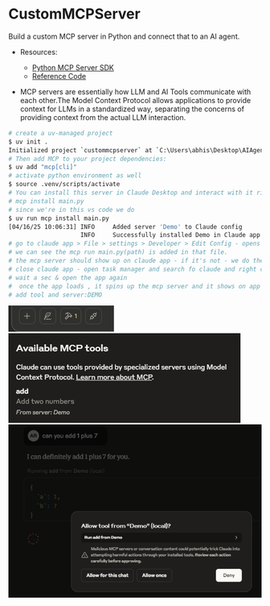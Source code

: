 # CustomMCPServer

Build a custom MCP server in Python and connect that to an AI agent.

- Resources:

  - [Python MCP Server SDK](https://github.com/modelcontextprotocol/python-sdk?tab=readme-ov-file)
  - [Reference Code](https://github.com/techwithtim/PythonMCPServer)

- MCP servers are essentially how LLM and AI Tools communicate with each other.The Model Context Protocol allows applications to provide context for LLMs in a standardized way, separating the concerns of providing context from the actual LLM interaction.

```bash
# create a uv-managed project
$ uv init .
Initialized project `custommcpserver` at `C:\Users\abhis\Desktop\AIAgents\CustomMCPServer`
# Then add MCP to your project dependencies:
$ uv add "mcp[cli]"
# activate python environment as well
$ source .venv/scripts/activate
# You can install this server in Claude Desktop and interact with it right away by running:
# mcp install main.py
# since we're in this vs code we do
$ uv run mcp install main.py
[04/16/25 10:06:31] INFO     Added server 'Demo' to Claude config
                    INFO     Successfully installed Demo in Claude app
# go to claude app > File > settings > Developer > Edit Config - opens up some file and open that claude_desktop_config.json file
# we can see the mcp run main.py(path) is added in that file.
# the mcp server should show up on claude app - if it's not - we do the following
# close claude app - open task manager and search fo claude and right click & do end task.
# wait a sec & open the app again
#  once the app loads , it spins up the mcp server and it shows on app - refer the image below & when you click on tool we can see the
# add tool and server:DEMO
```

![alt text](images/image.png)
![alt text](images/image-1.png)
![alt text](images/image-2.png)
